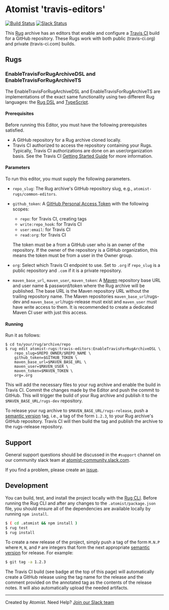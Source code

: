 # Atomist 'travis-editors'

[![Build Status](https://travis-ci.org/atomist-rugs/travis-editors.svg?branch=master)](https://travis-ci.org/atomist-rugs/travis-editors)
[![Slack Status](https://join.atomist.com/badge.svg)](https://join.atomist.com)

This [Rug](http://docs.atomist.com/) archive has an editors that
enable and configure a [Travis CI](https://travis-ci.org/) build for a
GitHub repository.  These Rugs work with both public (travis-ci.org)
and private (travis-ci.com) builds.

## Rugs

### EnableTravisForRugArchiveDSL and EnableTravisForRugArchiveTS

The EnableTravisForRugArchiveDSL and EnableTravisForRugArchiveTS are
implementations of the exact same functionality using two different
Rug languages: the [Rug DSL][rug] and [TypeScript][ts].

[rug]: http://docs.atomist.com/
[ts]: https://www.typescriptlang.org/

#### Prerequisites

Before running this Editor, you must have the following prerequisites
satisfied.

*   A GitHub repository for a Rug archive cloned locally.
*   Travis CI authorized to access the repository containing your
    Rugs.  Typically, Travis CI authorizations are done on an
    user/organization basis.  See the Travis
    CI [Getting Started Guide][travis-start] for more information.

#### Parameters

To run this editor, you must supply the following parameters.

*   `repo_slug`: The Rug archive's GitHub repository slug, e.g.,
    `atomist-rugs/common-editors`.
*   `github_token`: A [GitHub Personal Access Token][gh-token] with
    the following scopes:
    -    `repo`: for Travis CI, creating tags
    -    `write:repo_hook`: for Travis CI
    -    `user:email`: for Travis CI
    -    `read:org`: for Travis CI

    The token must be a from a GitHub user who is an owner of the
    repository.  If the owner of the repository is a GitHub
    organization, this means the token must be from a user in the
    Owner group.
*   `org`: Select which Travis CI endpoint to use.  Set to `.org` if
    `repo_slug` is a public repository and `.com` if it is a private
    repository.
*   `maven_base_url`, `maven_user`, `maven_token`: A [Maven][maven]
    repository base URL and user name & password/token where the Rug
    archive will be published.  The base URL is the Maven repository
    URL without the trailing repository name.  The Maven repositories
    `maven_base_url`/rugs-dev and `maven_base_url`/rugs-release must
    exist and `maven_user` must have write access to them.  It is
    recommended to create a dedicated Maven CI user with just this
    access.

[travis-start]: https://docs.travis-ci.com/user/getting-started/
[gh-token]: https://github.com/settings/tokens
[maven]: https://maven.apache.org/

#### Running

Run it as follows:

```
$ cd to/your/rug/archive/repo
$ rug edit atomist-rugs:travis-editors:EnableTravisForRugArchiveDSL \
    repo_slug=$REPO_OWNER/$REPO_NAME \
    github_token=$GITHUB_TOKEN \
    maven_base_url=$MAVEN_BASE_URL \
    maven_user=$MAVEN_USER \
    maven_token=$MAVEN_TOKEN \
    org=.org
```

This will add the necessary files to your rug archive and enable the
build in Travis CI.  Commit the changes made by the Editor and push
the commit to GitHub.  This will trigger the build of your Rug archive
and publish it to the `$MAVEN_BASE_URL/rugs-dev` repository.

To release your rug archive to `$MAVEN_BASE_URL/rugs-release`, push
a [semantic version][semver] tag, i.e., a tag of the form `1.2.3`, to
your Rug archive's GitHub repository.  Travis CI will then build the
tag and publish the archive to the rugs-release repository.

[cli]: https://github.com/atomist/rug-cli
[semver]: http://semver.org

## Support

General support questions should be discussed in the `#support`
channel on our community slack team
at [atomist-community.slack.com](https://join.atomist.com).

If you find a problem, please create an [issue][].

[issue]: https://github.com/atomist-rugs/travis-editors/issues

## Development

You can build, test, and install the project locally with
the [Rug CLI][cli].  Before running the Rug CLI and after any changes
to the `.atomist/package.json` file, you should ensure all of the
dependencies are available locally by running `npm install`.

[cli]: https://github.com/atomist/rug-cli

```sh
$ ( cd .atomist && npm install )
$ rug test
$ rug install
```

To create a new release of the project, simply push a tag of the form
`M.N.P` where `M`, `N`, and `P` are integers that form the next
appropriate [semantic version][semver] for release.  For example:

```sh
$ git tag -a 1.2.3
```

The Travis CI build (see badge at the top of this page) will
automatically create a GitHub release using the tag name for the
release and the comment provided on the annotated tag as the contents
of the release notes.  It will also automatically upload the needed
artifacts.

---
Created by Atomist. Need Help? <a href="https://join.atomist.com/">Join our Slack team</a>
